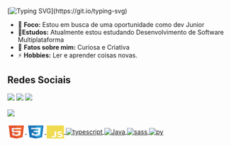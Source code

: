 [![Typing SVG](https://readme-typing-svg.herokuapp.com?font=Share+Tech+Mono&color=36d921&width=350&height=50&lines=Olá!+Me+chamo+Carolina+Silva+...;&#x1F50B;)](https://git.io/typing-svg)

- 🔭 **Foco:** Estou em busca de uma oportunidade como dev Junior
- 🌱**Estudos:** Atualmente estou estudando Desenvolvimento de Software Multiplataforma
- 🤔 **Fatos sobre mim:** Curiosa e Criativa 
- ⚡️ **Hobbies:** Ler e aprender coisas novas.

 ## Redes Sociais
  <div>
     <a href="https://www.instagram.com/ns.carol/" target="_blank"><img src="https://img.shields.io/badge/-Instagram-%23E4405F?style=for-the-badge&logo=instagram&logoColor=white" target="_blank"></a>
     <a href ="nascimento.carolina202@gmail.com"><img src="https://img.shields.io/badge/-Gmail-%23333?style=for-the-badge&logo=gmail&logoColor=white" target="_blank"></a>
     <a href="https://www.linkedin.com/in/carolina-nascimento-silva/" target="_blank"><img src="https://img.shields.io/badge/-LinkedIn-%230077B5?style=for-the-badge&logo=linkedin&logoColor=white" target="_blank"></a>   
  </div> 
  <br>
<div>

  <a href="https://github.com/Carolina-Silva">
  <img height="160em" src="https://github-readme-stats.vercel.app/api/top-langs/?username=Carolina-Silva&layout=compact&langs_count=7&theme=dark"/>
    </div>
<div style="display: inline_block"><br>
  <img align="center" alt="HTML" height="30" width="40" src="https://raw.githubusercontent.com/devicons/devicon/master/icons/html5/html5-original.svg">
  <img align="center" alt="CSS" height="30" width="40" src="https://raw.githubusercontent.com/devicons/devicon/master/icons/css3/css3-original.svg">
  <img align="center" alt="Js" height="30" width="40" src="https://raw.githubusercontent.com/devicons/devicon/master/icons/javascript/javascript-plain.svg">
  <img align="center" alt="typescript" height="30" width="40" src="https://cdn.jsdelivr.net/gh/devicons/devicon/icons/typescript/typescript-original.svg" />
  <img align="center" alt="Java" height="30" width="40" src="https://cdn.jsdelivr.net/gh/devicons/devicon/icons/java/java-original.svg" />
  <img align="center" alt="sass" height="30" width="40" src="https://cdn.jsdelivr.net/gh/devicons/devicon/icons/sass/sass-original.svg" />
  <img align="center" alt="py" height="30" width="40" src="https://cdn.jsdelivr.net/gh/devicons/devicon/icons/python/python-original.svg" />
</div>
